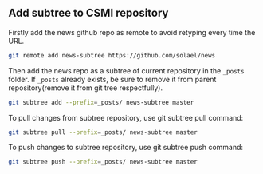## Add subtree to CSMI repository

Firstly add the news github repo as remote to avoid retyping every time the URL.

```bash
git remote add news-subtree https://github.com/solael/news
```

Then add the news repo as a subtree of current repository in the `_posts` folder.
If `_posts` already exists, be sure to remove it from parent repository(remove it from git tree respectfully).

```bash
git subtree add --prefix=_posts/ news-subtree master
```

To pull changes from subtree repository, use git subtree pull command:
```bash
git subtree pull --prefix=_posts/ news-subtree master
```
To push changes to subtree repository, use git subtree push command:
```bash
git subtree push --prefix=_posts/ news-subtree master
```
